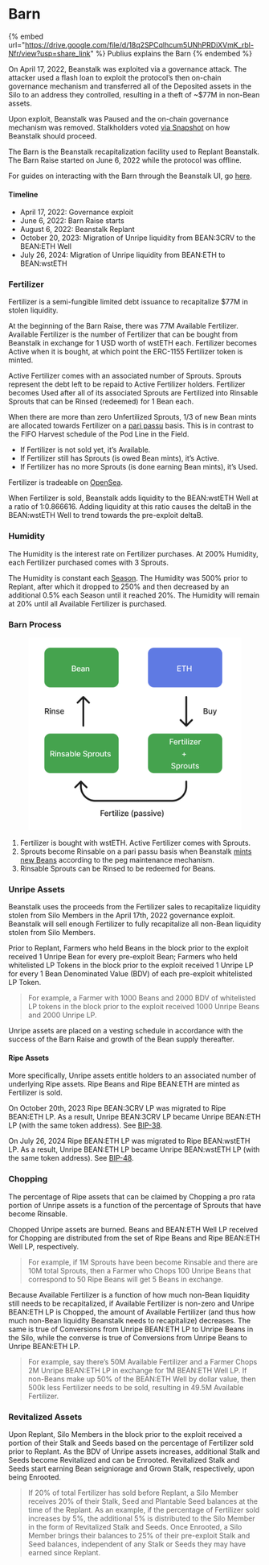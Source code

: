 # Barn

{% embed url="https://drive.google.com/file/d/18q2SPCqlhcum5UNhPRDiXVmK_rbl-Nfr/view?usp=share_link" %}
Publius explains the Barn
{% endembed %}

On April 17, 2022, Beanstalk was exploited via a governance attack. The attacker used a flash loan to exploit the protocol’s then on-chain governance mechanism and transferred all of the Deposited assets in the Silo to an address they controlled, resulting in a theft of \~$77M in non-Bean assets.

Upon exploit, Beanstalk was Paused and the on-chain governance mechanism was removed. Stalkholders voted [via Snapshot](https://snapshot.org/#/beanstalkfarms.eth/proposal/0xb87854d7f6f40f0877a1333028eab829b213fbcce03f16f9dd3832c8a98ab99b) on how Beanstalk should proceed.

The Barn is the Beanstalk recapitalization facility used to Replant Beanstalk. The Barn Raise started on June 6, 2022 while the protocol was offline.

For guides on interacting with the Barn through the Beanstalk UI, go [here](../guides/barn/).

#### Timeline

* April 17, 2022: Governance exploit
* June 6, 2022: Barn Raise starts
* August 6, 2022: Beanstalk Replant
* October 20, 2023: Migration of Unripe liquidity from BEAN:3CRV to the BEAN:ETH Well
* July 26, 2024: Migration of Unripe liquidity from BEAN:ETH to BEAN:wstETH

### **Fertilizer**

Fertilizer is a semi-fungible limited debt issuance to recapitalize $77M in stolen liquidity.

At the beginning of the Barn Raise, there was 77M Available Fertilizer. Available Fertilizer is the number of Fertilizer that can be bought from Beanstalk in exchange for 1 USD worth of wstETH each. Fertilizer becomes Active when it is bought, at which point the ERC-1155 Fertilizer token is minted.

Active Fertilizer comes with an associated number of Sprouts. Sprouts represent the debt left to be repaid to Active Fertilizer holders. Fertilizer becomes Used after all of its associated Sprouts are Fertilized into Rinsable Sprouts that can be Rinsed (redeemed) for 1 Bean each.

When there are more than zero Unfertilized Sprouts, 1/3 of new Bean mints are allocated towards Fertilizer on a [pari passu](../protocol/glossary.md#pari-passu) basis. This is in contrast to the FIFO Harvest schedule of the Pod Line in the Field.

* If Fertilizer is not sold yet, it’s Available.
* If Fertilizer still has Sprouts (is owed Bean mints), it’s Active.
* If Fertilizer has no more Sprouts (is done earning Bean mints), it’s Used.

Fertilizer is tradeable on [OpenSea](https://opensea.io/collection/bean-fertilizer).

When Fertilizer is sold, Beanstalk adds liquidity to the BEAN:wstETH Well at a ratio of 1:0.866616. Adding liquidity at this ratio causes the deltaB in the BEAN:wstETH Well to trend towards the pre-exploit deltaB.

### **Humidity**

The Humidity is the interest rate on Fertilizer purchases. At 200% Humidity, each Fertilizer purchased comes with 3 Sprouts.

The Humidity is constant each [Season](sun.md). The Humidity was 500% prior to Replant, after which it dropped to 250% and then decreased by an additional 0.5% each Season until it reached 20%. The Humidity will remain at 20% until all Available Fertilizer is purchased.

### Barn Process

<figure><img src="../.gitbook/assets/fert.png" alt="" width="563"><figcaption></figcaption></figure>

1. Fertilizer is bought with wstETH. Active Fertilizer comes with Sprouts.
2. Sprouts become Rinsable on a pari passu basis when Beanstalk [mints new Beans](../peg-maintenance/overview.md#bean-supply) according to the peg maintenance mechanism.
3. Rinsable Sprouts can be Rinsed to be redeemed for Beans.

### **Unripe Assets**

Beanstalk uses the proceeds from the Fertilizer sales to recapitalize liquidity stolen from Silo Members in the April 17th, 2022 governance exploit. Beanstalk will sell enough Fertilizer to fully recapitalize all non-Bean liquidity stolen from Silo Members.

Prior to Replant, Farmers who held Beans in the block prior to the exploit received 1 Unripe Bean for every pre-exploit Bean; Farmers who held whitelisted LP Tokens in the block prior to the exploit received 1 Unripe LP for every 1 Bean Denominated Value (BDV) of each pre-exploit whitelisted LP Token.

> For example, a Farmer with 1000 Beans and 2000 BDV of whitelisted LP tokens in the block prior to the exploit received 1000 Unripe Beans and 2000 Unripe LP.

Unripe assets are placed on a vesting schedule in accordance with the success of the Barn Raise and growth of the Bean supply thereafter.

#### Ripe Assets <a href="#ripe-assets" id="ripe-assets"></a>

More specifically, Unripe assets entitle holders to an associated number of underlying Ripe assets. Ripe Beans and Ripe BEAN:ETH are minted as Fertilizer is sold.

On October 20th, 2023 Ripe BEAN:3CRV LP was migrated to Ripe BEAN:ETH LP. As a result, Unripe BEAN:3CRV LP became Unripe BEAN:ETH LP (with the same token address). See [BIP-38](https://bean.money/bip-38).

On July 26, 2024 Ripe BEAN:ETH LP was migrated to Ripe BEAN:wstETH LP. As a result, Unripe BEAN:ETH LP became Unripe BEAN:wstETH LP (with the same token address). See [BIP-](https://bean.money/bip-38)[48](https://bean.money/bip-48).

### **Chopping**

The percentage of Ripe assets that can be claimed by Chopping a pro rata portion of Unripe assets is a function of the percentage of Sprouts that have become Rinsable.

Chopped Unripe assets are burned. Beans and BEAN:ETH Well LP received for Chopping are distributed from the set of Ripe Beans and Ripe BEAN:ETH Well LP, respectively.

> For example, if 1M Sprouts have been become Rinsable and there are 10M total Sprouts, then a Farmer who Chops 100 Unripe Beans that correspond to 50 Ripe Beans will get 5 Beans in exchange.

Because Available Fertilizer is a function of how much non-Bean liquidity still needs to be recapitalized, if Available Fertilizer is non-zero and Unripe BEAN:ETH LP is Chopped, the amount of Available Fertilizer (and thus how much non-Bean liquidity Beanstalk needs to recapitalize) decreases. The same is true of Conversions from Unripe BEAN:ETH LP to Unripe Beans in the Silo, while the converse is true of Conversions from Unripe Beans to Unripe BEAN:ETH LP.

> For example, say there’s 50M Available Fertilizer and a Farmer Chops 2M Unripe BEAN:ETH LP in exchange for 1M BEAN:ETH Well LP. If non-Beans make up 50% of the BEAN:ETH Well by dollar value, then 500k less Fertilizer needs to be sold, resulting in 49.5M Available Fertilizer.

### **Revitalized Assets**

Upon Replant, Silo Members in the block prior to the exploit received a portion of their Stalk and Seeds based on the percentage of Fertilizer sold prior to Replant. As the BDV of Unripe assets increases, additional Stalk and Seeds become Revitalized and can be Enrooted. Revitalized Stalk and Seeds start earning Bean seigniorage and Grown Stalk, respectively, upon being Enrooted.

> If 20% of total Fertilizer has sold before Replant, a Silo Member receives 20% of their Stalk, Seed and Plantable Seed balances at the time of the Replant. As an example, if the percentage of Fertilizer sold increases by 5%, the additional 5% is distributed to the Silo Member in the form of Revitalized Stalk and Seeds. Once Enrooted, a Silo Member brings their balances to 25% of their pre-exploit Stalk and Seed balances, independent of any Stalk or Seeds they may have earned since Replant.
